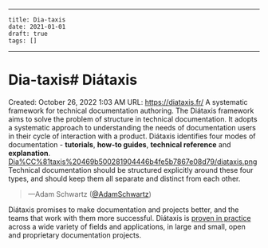 
---
    title: Dia-taxis
    date: 2021-01-01    
    draft: true
    tags: []
---
# Dia-taxis# Diátaxis
Created: October 26, 2022 1:03 AM
URL: https://diataxis.fr/
A systematic framework for technical documentation authoring.
The Diátaxis framework aims to solve the problem of structure in technical documentation.
It adopts a systematic approach to understanding the needs of documentation users in their cycle of interaction with a product.
Diátaxis identifies four modes of documentation - **tutorials**, **how-to guides**, **technical reference** and **explanation**.
[Dia%CC%81taxis%20469b500281904446b4fe5b7867e08d79/diataxis.png](Dia%CC%81taxis%20469b500281904446b4fe5b7867e08d79/diataxis.png)
Technical documentation should be structured explicitly around these four types, and should keep them all separate and distinct from each other.
>
> —Adam Schwartz ([@AdamSchwartz](https://github.com/adamschwartz))
>
Diátaxis promises to make documentation and projects better, and the teams that work with them more successful.
Diátaxis is [proven in practice](https://diataxis.fr/adoption/#adoption) across a wide variety of fields and applications, in large and small, open and proprietary documentation projects.
